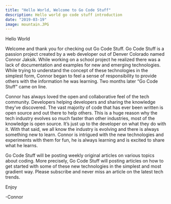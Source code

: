 ```yaml
---
title: "Hello World, Welcome to Go Code Stuff"
description: Hello world go code stuff introduction
date: "2019-03-19"
image: mountain.JPG
---
```


Hello World

Welcome and thank you for checking out Go Code Stuff. Go Code Stuff is a passion project created by a web developer out of Denver Colorado named Connor Jaksik. While working on a school project he realized there was a lack of documentation and examples for new and emerging technologies. While trying to understand the concept of these technologies in the simplest form, Connor began to feel a sense of responsibility to provide others with the information he was learning. Two months later “Go Code Stuff” came on line.

Connor has always loved the open and collaborative feel of the tech community. Developers helping developers and sharing the knowledge they’ve discovered. The vast majority of code that has ever been written is open source and out there to help others. This is a huge reason why the tech industry evolves so much faster than other industries, most of the knowledge is open source. It’s just up to the developer on what they do with it. With that said, we all know the industry is evolving and there is always something new to learn. Connor is intrigued with the new technologies and experiments with them for fun, he is always learning and is excited to share what he learns. 

Go Code Stuff will be posting weekly original articles on various topics about coding. More precisely, Go Code Stuff will posting articles on how to get started with some of these new technologies in the simplest and most gradient way. Please subscribe and never miss an article on the latest tech trends.

Enjoy 

-Connor

      

<!-- <iframe width="560" height="315" src="https://www.youtube.com/embed/4SZl1r2O_bY" frameborder="0" allowfullscreen></iframe> -->